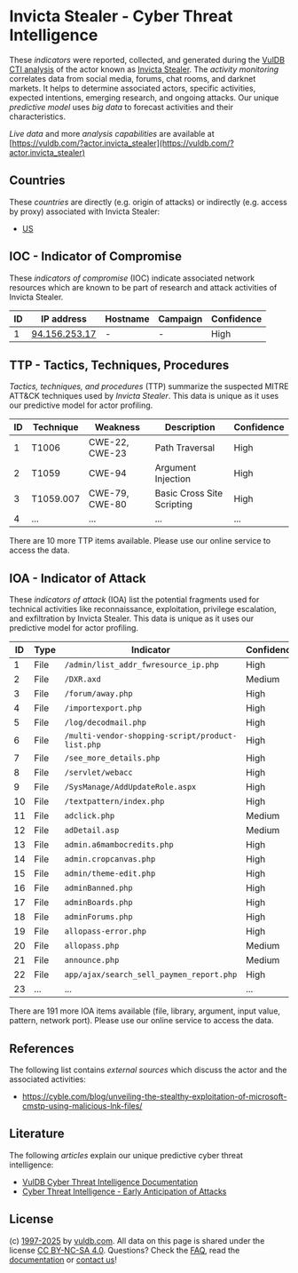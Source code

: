 # Invicta Stealer - Cyber Threat Intelligence

These _indicators_ were reported, collected, and generated during the [VulDB CTI analysis](https://vuldb.com/?kb.cti) of the actor known as [Invicta Stealer](https://vuldb.com/?actor.invicta_stealer). The _activity monitoring_ correlates data from social media, forums, chat rooms, and darknet markets. It helps to determine associated actors, specific activities, expected intentions, emerging research, and ongoing attacks. Our unique _predictive model_ uses _big data_ to forecast activities and their characteristics.

_Live data_ and more _analysis capabilities_ are available at [https://vuldb.com/?actor.invicta_stealer](https://vuldb.com/?actor.invicta_stealer)

## Countries

These _countries_ are directly (e.g. origin of attacks) or indirectly (e.g. access by proxy) associated with Invicta Stealer:

* [US](https://vuldb.com/?country.us)

## IOC - Indicator of Compromise

These _indicators of compromise_ (IOC) indicate associated network resources which are known to be part of research and attack activities of Invicta Stealer.

ID | IP address | Hostname | Campaign | Confidence
-- | ---------- | -------- | -------- | ----------
1 | [94.156.253.17](https://vuldb.com/?ip.94.156.253.17) | - | - | High

## TTP - Tactics, Techniques, Procedures

_Tactics, techniques, and procedures_ (TTP) summarize the suspected MITRE ATT&CK techniques used by _Invicta Stealer_. This data is unique as it uses our predictive model for actor profiling.

ID | Technique | Weakness | Description | Confidence
-- | --------- | -------- | ----------- | ----------
1 | T1006 | CWE-22, CWE-23 | Path Traversal | High
2 | T1059 | CWE-94 | Argument Injection | High
3 | T1059.007 | CWE-79, CWE-80 | Basic Cross Site Scripting | High
4 | ... | ... | ... | ...

There are 10 more TTP items available. Please use our online service to access the data.

## IOA - Indicator of Attack

These _indicators of attack_ (IOA) list the potential fragments used for technical activities like reconnaissance, exploitation, privilege escalation, and exfiltration by Invicta Stealer. This data is unique as it uses our predictive model for actor profiling.

ID | Type | Indicator | Confidence
-- | ---- | --------- | ----------
1 | File | `/admin/list_addr_fwresource_ip.php` | High
2 | File | `/DXR.axd` | Medium
3 | File | `/forum/away.php` | High
4 | File | `/importexport.php` | High
5 | File | `/log/decodmail.php` | High
6 | File | `/multi-vendor-shopping-script/product-list.php` | High
7 | File | `/see_more_details.php` | High
8 | File | `/servlet/webacc` | High
9 | File | `/SysManage/AddUpdateRole.aspx` | High
10 | File | `/textpattern/index.php` | High
11 | File | `adclick.php` | Medium
12 | File | `adDetail.asp` | Medium
13 | File | `admin.a6mambocredits.php` | High
14 | File | `admin.cropcanvas.php` | High
15 | File | `admin/theme-edit.php` | High
16 | File | `adminBanned.php` | High
17 | File | `adminBoards.php` | High
18 | File | `adminForums.php` | High
19 | File | `allopass-error.php` | High
20 | File | `allopass.php` | Medium
21 | File | `announce.php` | Medium
22 | File | `app/ajax/search_sell_paymen_report.php` | High
23 | ... | ... | ...

There are 191 more IOA items available (file, library, argument, input value, pattern, network port). Please use our online service to access the data.

## References

The following list contains _external sources_ which discuss the actor and the associated activities:

* https://cyble.com/blog/unveiling-the-stealthy-exploitation-of-microsoft-cmstp-using-malicious-lnk-files/

## Literature

The following _articles_ explain our unique predictive cyber threat intelligence:

* [VulDB Cyber Threat Intelligence Documentation](https://vuldb.com/?kb.cti)
* [Cyber Threat Intelligence - Early Anticipation of Attacks](https://www.scip.ch/en/?labs.20201022)

## License

(c) [1997-2025](https://vuldb.com/?kb.changelog) by [vuldb.com](https://vuldb.com/?kb.about). All data on this page is shared under the license [CC BY-NC-SA 4.0](https://creativecommons.org/licenses/by-nc-sa/4.0/). Questions? Check the [FAQ](https://vuldb.com/?kb.faq), read the [documentation](https://vuldb.com/?kb) or [contact us](https://vuldb.com/?contact)!
